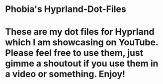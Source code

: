 # Phobia's Hyprland-Dot-Files

# These are my dot files for Hyprland which I am showcasing on YouTube. Please feel free to use them, just gimme a shoutout if you use them in a video or something. Enjoy!
